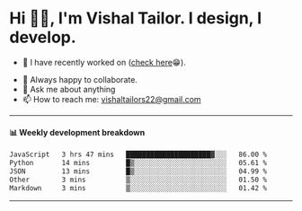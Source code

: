 # Hi 👋🏻, I'm Vishal Tailor. I design, I develop.

- 🔭 I have recently worked on ([check here](https://vishaltailor.com)😁).
<!-- - 🎦 Currently watching: JavaScript: The Hard Parts By Will Sentance. -->
- 👯 Always happy to collaborate.
- 💬 Ask me about anything
- 📫 How to reach me: <a href="mailto:vishaltailors22@gmail.com">vishaltailors22@gmail.com</a>

<hr /> 
<h4>📊 Weekly development breakdown</h4>
<!--START_SECTION:waka-->

```txt
JavaScript   3 hrs 47 mins   █████████████████████▓░░░   86.00 %
Python       14 mins         █▒░░░░░░░░░░░░░░░░░░░░░░░   05.61 %
JSON         13 mins         █▒░░░░░░░░░░░░░░░░░░░░░░░   04.99 %
Other        3 mins          ▒░░░░░░░░░░░░░░░░░░░░░░░░   01.50 %
Markdown     3 mins          ▒░░░░░░░░░░░░░░░░░░░░░░░░   01.42 %
```

<!--END_SECTION:waka-->
<hr /> 

<!-- ![](./profile-3d-contrib/profile-green-animate.svg) -->
